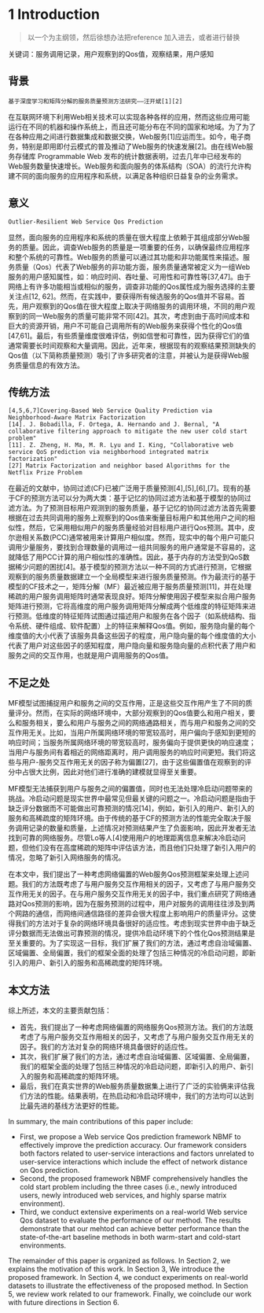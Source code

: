 # 1 Introduction

> 以一个为主纲领，然后徐想办法把reference 加入进去，或者进行替换

关键词：服务调用记录，用户观察到的Qos值，观察结果，用户感知

## 背景

```
基于深度学习和矩阵分解的服务质量预测方法研究——汪开斌[1][2]
```

在互联网环境下利用Web相关技术可以实现各种各样的应用，然而这些应用可能运行在不同的机器和操作系统上，而且还可能分布在不同的国家和地域。为了为了在各种应用之间进行数据集成和数据交换，Web服务[1]应运而生。如今，电子商务，特别是即用即付云模式的普及推动了Web服务的快速发展[2]。由在线Web服务存储库 Programmable Web 发布的统计数据表明，过去几年中已经发布的Web服务数量快速增长。Web服务和面向服务的体系结构（SOA）的流行允许构建不同的面向服务的应用程序和系统，以满足各种组织日益复杂的业务需求。

## 意义

```
Outlier-Resilient Web Service Qos Prediction
```

显然，面向服务的应用程序和系统的质量在很大程度上依赖于其组成部分Web服务的质量。因此，调查Web服务的质量是一项重要的任务，以确保最终应用程序和整个系统的可靠性。Web服务的质量可以通过其功能和非功能属性来描述。服务质量（Qos）代表了Web服务的非功能方面，服务质量通常被定义为一组Web服务的用户感知属性，如：响应时间、吞吐量、可用性和可靠性等[37,47]。由于网络上有许多功能相当或相似的服务，调查非功能的Qos属性成为服务选择的主要关注点[12, 62]。然而，在实践中，要获得所有候选服务的Qos值并不容易。首先，用户观察到的Qos值在很大程度上取决于网络服务的调用环境，不同的用户观察到的同一Web服务的质量可能非常不同[42]。其次，考虑到由于高时间成本和巨大的资源开销，用户不可能自己调用所有的Web服务来获得个性化的Qos值[47,61]。最后，有些质量维度很难评估，例如信誉和可靠性，因为获得它们的值通常需要长时间观察和大量调用。因此，近年来，根据现有的观察结果预测缺失的Qos值（以下简称质量预测）吸引了许多研究者的注意，并被认为是获得Web服务质量信息的有效方法。

## 传统方法

```
[4,5,6,7]Covering-Based Web Service Quality Prediction via Neighborhood-Aware Matrix Factorization
[14]. J. Bobadilla, F. Ortega, A. Hernando and J. Bernal, "A collaborative filtering approach to mitigate the new user cold start problem"
[11]. Z. Zheng, H. Ma, M. R. Lyu and I. King, "Collaborative web service QoS prediction via neighborhood integrated matrix factorization"
[27] Matrix Factorization and neighbor based Algorithms for the Netflix Prize Problem
```

在最近的文献中，协同过滤(CF)已被广泛用于质量预测[4],[5],[6],[7]。现有的基于CF的预测方法可以分为两大类：基于记忆的协同过滤方法和基于模型的协同过滤方法。为了预测目标用户观测到的服务质量，基于记忆的协同过滤方法首先需要根据在过去共同调用的服务上观察到的Qos值来衡量目标用户和其他用户之间的相似性，然后，它采用相似用户的服务质量经验对目标用户进行Qos预测。其中，皮尔逊相关系数(PCC)通常被用来计算用户相似度。然而，现实中的每个用户可能只调用少量服务，要找到合理数量的调用过一组共同服务的用户通常是不容易的，这就降低了用PCC计算的用户相似性的准确性。因此，基于内存的方法受到QoS数据稀少问题的困扰[4]。基于模型的预测方法以一种不同的方式进行预测，它根据观察到的服务质量数据建立一个全局模型来进行服务质量预测。作为最流行的基于模型的CF技术之一，矩阵分解（MF）最近被应用于服务质量预测[11]，并在处理稀疏的用户服务调用矩阵时通常表现良好。矩阵分解使用因子模型来拟合用户服务矩阵进行预测，它将高维度的用户服务调用矩阵分解成两个低维度的特征矩阵来进行预测。低维度的特征矩阵试图通过描述用户和服务在各个因子（如系统结构、指令系统、硬件组成、软件配置）上的特征来解释Qos值。例如，服务隐向量的每个维度值的大小代表了该服务具备这些因子的程度，用户隐向量的每个维度值的大小代表了用户对这些因子的感知程度，用户隐向量和服务隐向量的点积代表了用户和服务之间的交互作用，也就是用户调用服务的Qos值。

## 不足之处

MF模型试图捕捉用户和服务之间的交互作用，正是这些交互作用产生了不同的质量评分。然而，在实际的网络环境中，大部分观察到的Qos值要么和用户相关，要么和服务相关，要么和用户与服务之间的网络通路相关，而与用户和服务之间的交互作用无关。比如，当用户所属网络环境的带宽较高时，用户偏向于感知到更短的响应时间；当服务所属网络环境的带宽较高时，服务偏向于提供更快的响应速度；当用户与服务间有着相近的网络距离时，用户调用服务的响应时间更短。我们将这些与用户-服务交互作用无关的因子称为偏置[27]，由于这些偏置值在观察到的评分中占很大比例，因此对他们进行准确的建模就显得至关重要。

MF模型无法捕获到用户与服务之间的偏置值，同时也无法处理冷启动问题带来的挑战。冷启动问题是现实世界中最常见但最关键的问题之一。冷启动问题是指由于缺乏评分数据而不可能做出可靠预测的情况[14]，例如，新引入的用户、新引入的服务和高稀疏度的矩阵环境。由于传统的基于CF的预测方法的性能完全取决于服务调用记录的数量和质量，上述情况对预测结果产生了负面影响，因此开发者无法找到可靠的网络服务。尽管Lo等人[4]使用用户的地理距离信息来解决冷启动问题，但他们没有在高度稀疏的矩阵中评估该方法，而且他们只处理了新引入用户的情况，忽略了新引入网络服务的情况。

在本文中，我们提出了一种考虑网络偏置的Web服务Qos预测框架来处理上述问题。我们的方法既考虑了与用户服务交互作用相关的因子，又考虑了与用户服务交互作用无关的因子。在与用户服务交互作用无关的因子中，我们重点研究了网络通路对Qos预测的影响，因为在服务预测的过程中，用户对服务的调用往往涉及到两个网路的通信，而网络间通信路径的差异会很大程度上影响用户的质量评分。这使得我们的方法对于复杂的网络环境具备很好的适应性。考虑到现实世界中由于缺乏评分数据而无法做出可靠预测的情况，提供冷启动环境下的个性化Qos预测结果是至关重要的。为了实现这一目标，我们扩展了我们的方法，通过考虑自治域偏置、区域偏置、全局偏置，我们的框架全面的处理了包括三种情况的冷启动问题，即新引入的用户、新引入的服务和高稀疏度的矩阵环境。

## 本文方法

综上所述，本文的主要贡献包括：

* 首先，我们提出了一种考虑网络偏置的网络服务Qos预测方法。我们的方法既考虑了与用户服务交互作用相关的因子，又考虑了与用户服务交互作用无关的因子。我们的方法对复杂的网络环境具备很好的适应性。
* 其次，我们扩展了我们的方法，通过考虑自治域偏置、区域偏置、全局偏置，我们的框架全面的处理了包括三种情况的冷启动问题，即新引入的用户、新引入的服务和高稀疏度的矩阵环境。
* 最后，我们在真实世界的Web服务质量数据集上进行了广泛的实验俩来评估我们方法的性能。结果表明，在热启动和冷启动环境中，我们的方法均可以达到比最先进的基线方法更好的性能。

In summary, the main contributions of this paper include:

* First, we propose a Web service Qos prediction framework NBMF to effectively improve the prediction accuracy. Our framework considers both factors related to user-service interactions and factors unrelated to user-service interactions which include the effect of network distance on Qos prediction.
* Second, the proposed framework NBMF comprehensively handles the cold start problem including the three cases (i.e., newly introduced users, newly introduced web services, and highly sparse matrix environment).
* Third, we conduct extensive experiments on a real-world Web service Qos dataset to evaluate the performance of our method. The results demonstrate that our mehtod can achieve better performance than the state-of-the-art baseline methods in both warm-start and cold-start environments.

The remainder of this paper is organized as follows. In Section 2, we explains the motivation of this work. In Section 3, We introduce the proposed framework. In Section 4, we conduct experiments on real-world datasets to illustrate the effectiveness of the proposed method. In Section 5, we review work related to our framework. Finally, we coinclude our work with future directions in Section 6.

